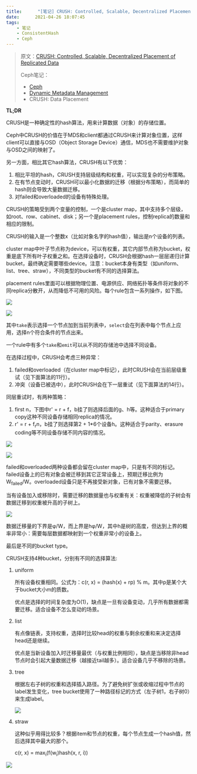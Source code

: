 ```yaml
---
title:      "[笔记] CRUSH: Controlled, Scalable, Decentralized Placement of Replicated Data"
date:      2021-04-26 18:07:45
tags:
    - 笔记
    - ConsistentHash
    - Ceph
---
```


> 原文：[CRUSH: Controlled, Scalable, Decentralized Placement of Replicated Data](https://ieeexplore.ieee.org/abstract/document/4090205/)
>
> Ceph笔记：
> - [Ceph](/2021/03/28/ceph-a-scalable-high-performance-distributed-file-system)
> - [Dynamic Metadata Management](/2021/04/23/dynamic-metadata-management-for-petabyte-scale-file-systems)
> - CRUSH: Data Placement

**TL;DR**

CRUSH是一种确定性的hash算法，用来计算数据（对象）的存储位置。

Ceph中CRUSH的价值在于MDS和client都通过CRUSH来计算对象位置，这样client可以直接与OSD（Object Storage Device）通信，MDS也不需要维护对象与OSD之间的映射了。

另一方面，相比其它hash算法，CRUSH有以下优势：
1. 相比平坦的hash，CRUSH支持层级结构和权重，可以实现复杂的分布策略。
1. 在有节点变动时，CRUSH可以最小化数据的迁移（根据分布策略），而简单的hash则会导致大量数据迁移。
1. 对failed和overloaded的设备有特殊处理。

<!--more-->

CRUSH的策略受到两个变量的控制，一个是cluster map，其中支持多个层级，如root、row、cabinet、disk；另一个是placement rules，控制replica的数量和相应的限制。

CRUSH的输入是一个整数x（比如对象名字的hash值），输出是n个设备的列表。

cluster map中叶子节点称为device，可以有权重，其它内部节点称为bucket，权重是底下所有叶子权重之和。在选择设备时，CRUSH会根据hash一层层递归计算bucket，最终确定需要哪些device。注意：bucket本身有类型（如uniform、list、tree、straw），不同类型的bucket有不同的选择算法。

placement rules里面可以根据物理位置、电源供应、网络拓扑等条件将对象的不同replica分散开，从而降低不可用的风险。每个rule包含一系列操作，如下图。

![](/images/2021-04/crush-01.png)

![](/images/2021-04/crush-02.png)

其中`take`表示选择一个节点加到当前列表中，`select`会在列表中每个节点上应用，选择n个符合条件的节点出来。

一个rule中有多个`take`和`emit`可以从不同的存储池中选择不同设备。

在选择过程中，CRUSH会考虑三种异常：
1. failed和overloaded（在cluster map中标记），此时CRUSH会在当前层级重试（见下面算法的11行）。
1. 冲突（设备已被选中），此时CRUSH会在下一层重试（见下面算法的14行）。

同层重试时，有两种策略：
1. first n，下图中r' = r + f，b挂了则选择后面的g、h等。这种适合于primary copy这种不同设备存储相同replica的情况。
1. r' = r + f<sub>r</sub>n，b挂了则选择第2 + 1*6个设备h。这种适合于parity、erasure coding等不同设备存储不同内容的情况。

![](/images/2021-04/crush-03.png)

![](/images/2021-04/crush-04.png)

failed和overloaded两种设备都会留在cluster map中，只是有不同的标记。failed设备上的已有对象会被迁移到其它正常设备上，预期迁移比例为W<sub>failed</sub>/W。overloaded设备只是不再接受新对象，已有对象不需要迁移。

当有设备加入或移除时，需要迁移的数据量也与权重有关：权重被降低的子树会有数据迁移到权重被升高的子树上。

![](/images/2021-04/crush-05.png)

数据迁移量的下界是φ/W，而上界是hφ/W，其中h是树的高度，但达到上界的概率非常小：需要每层数据都映射到一个权重非常小的设备上。

最后是不同的bucket type。

CRUSH支持4种bucket，分别有不同的选择算法:
1. uniform

    所有设备权重相同。公式为：c(r, x) = (hash(x) + rp) % m。其中p是某个大于bucket大小m的质数。

    优点是选择的时间复杂度为O(1)，缺点是一旦有设备变动，几乎所有数据都需要迁移。适合设备不怎么变动的场景。
1. list

    有点像链表，支持权重，选择时比较head的权重与剩余权重和来决定选择head还是继续。

    优点是当新设备加入时迁移量最优（与权重比例相同），缺点是当移除非head节点时会引起大量数据迁移（越接近tail越多）。适合设备几乎不移除的场景。
1. tree

    根据左右子树的权重和选择插入路径。为了避免树扩张或收缩过程中节点的label发生变化，tree bucket使用了一种路径标记的方式（左子树1，右子树0）来生成label。

    ![](/images/2021-04/crush-06.png)
1. straw

    这种似乎用得比较多？根据item和节点的权重，每个节点生成一个hash值，然后选择其中最大的那个。

    c(r, x) = max<sub>i</sub>(f(w<sub>i</sub>)hash(x, r, i))

![](/images/2021-04/crush-07.png)
